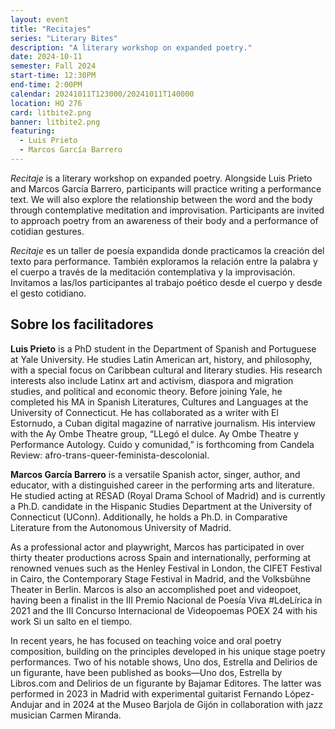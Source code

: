 ```yaml
---
layout: event
title: "Recitajes"
series: "Literary Bites"
description: "A literary workshop on expanded poetry."
date: 2024-10-11
semester: Fall 2024
start-time: 12:30PM
end-time: 2:00PM
calendar: 20241011T123000/20241011T140000
location: HQ 276
card: litbite2.png
banner: litbite2.png
featuring:
  - Luis Prieto
  - Marcos García Barrero
---
```


_Recitaje_ is a literary workshop on expanded poetry. Alongside Luis Prieto and Marcos García Barrero, participants will practice writing a performance text. We will also explore the relationship between the word and the body through contemplative meditation and improvisation. Participants are invited to approach poetry from an awareness of their body and a performance of cotidian gestures.

_Recitaje_ es un taller de poesía expandida donde practicamos la creación del texto para performance. También exploramos la relación entre la palabra y el cuerpo a través de la meditación contemplativa y la improvisación. Invitamos a las/los participantes al trabajo poético desde el cuerpo y desde el gesto cotidiano.

## Sobre los facilitadores

**Luis Prieto** is a PhD student in the Department of Spanish and Portuguese at Yale University. He studies Latin American art, history, and philosophy, with a special focus on Caribbean cultural and literary studies. His research interests also include Latinx art and activism, diaspora and migration studies, and political and economic theory. Before joining Yale, he completed his MA in Spanish Literatures, Cultures and Languages at the University of Connecticut. He has collaborated as a writer with El Estornudo, a Cuban digital magazine of narrative journalism. His interview with the Ay Ombe Theatre group, “LLegó el dulce. Ay Ombe Theatre y Performance Autology. Cuido y comunidad,” is forthcoming from Candela Review: afro-trans-queer-feminista-descolonial.

**Marcos García Barrero** is a versatile Spanish actor, singer, author, and educator, with a distinguished career in the performing arts and literature. He studied acting at RESAD (Royal Drama School of Madrid) and is currently a Ph.D. candidate in the Hispanic Studies Department at the University of Connecticut (UConn). Additionally, he holds a Ph.D. in Comparative Literature from the Autonomous University of Madrid.

As a professional actor and playwright, Marcos has participated in over thirty theater productions across Spain and internationally, performing at renowned venues such as the Henley Festival in London, the CIFET Festival in Cairo, the Contemporary Stage Festival in Madrid, and the Volksbühne Theater in Berlin. Marcos is also an accomplished poet and videopoet, having been a finalist in the III Premio Nacional de Poesía Viva #LdeLírica in 2021 and the III Concurso Internacional de Videopoemas POEX 24 with his work Si un salto en el tiempo.

In recent years, he has focused on teaching voice and oral poetry composition, building on the principles developed in his unique stage poetry performances. Two of his notable shows, Uno dos, Estrella and Delirios de un figurante, have been published as books—Uno dos, Estrella by Libros.com and Delirios de un figurante by Bajamar Editores. The latter was performed in 2023 in Madrid with experimental guitarist Fernando López-Andujar and in 2024 at the Museo Barjola de Gijón in collaboration with jazz musician Carmen Miranda.
